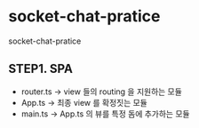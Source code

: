 # socket-chat-pratice

socket-chat-pratice

## STEP1. SPA

- router.ts -> view 들의 routing 을 지원하는 모듈
- App.ts -> 최종 view 를 확정짓는 모듈
- main.ts -> App.ts 의 뷰를 특정 돔에 추가하는 모듈
